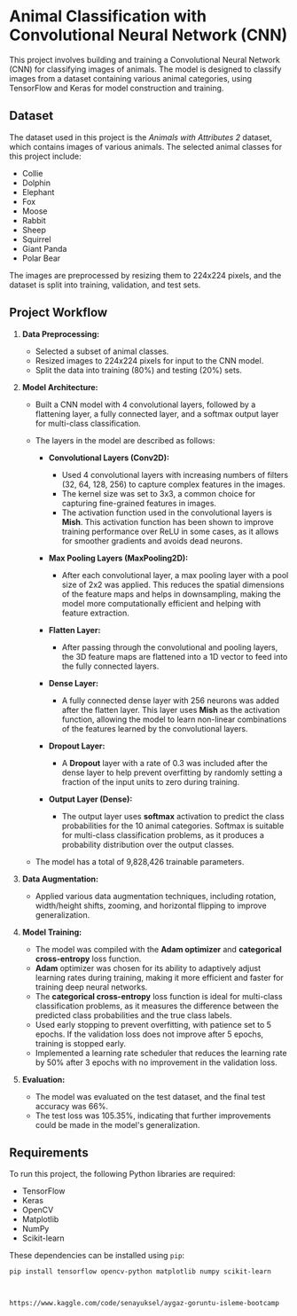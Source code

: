 # Animal Classification with Convolutional Neural Network (CNN)

This project involves building and training a Convolutional Neural Network (CNN) for classifying images of animals. The model is designed to classify images from a dataset containing various animal categories, using TensorFlow and Keras for model construction and training.

## Dataset

The dataset used in this project is the *Animals with Attributes 2* dataset, which contains images of various animals. The selected animal classes for this project include:

- Collie
- Dolphin
- Elephant
- Fox
- Moose
- Rabbit
- Sheep
- Squirrel
- Giant Panda
- Polar Bear

The images are preprocessed by resizing them to 224x224 pixels, and the dataset is split into training, validation, and test sets.

## Project Workflow

1. **Data Preprocessing:**
    - Selected a subset of animal classes.
    - Resized images to 224x224 pixels for input to the CNN model.
    - Split the data into training (80%) and testing (20%) sets.

2. **Model Architecture:**
    - Built a CNN model with 4 convolutional layers, followed by a flattening layer, a fully connected layer, and a softmax output layer for multi-class classification.
    - The layers in the model are described as follows:

      - **Convolutional Layers (Conv2D):** 
        - Used 4 convolutional layers with increasing numbers of filters (32, 64, 128, 256) to capture complex features in the images. 
        - The kernel size was set to 3x3, a common choice for capturing fine-grained features in images.
        - The activation function used in the convolutional layers is **Mish**. This activation function has been shown to improve training performance over ReLU in some cases, as it allows for smoother gradients and avoids dead neurons.
      
      - **Max Pooling Layers (MaxPooling2D):**
        - After each convolutional layer, a max pooling layer with a pool size of 2x2 was applied. This reduces the spatial dimensions of the feature maps and helps in downsampling, making the model more computationally efficient and helping with feature extraction.

      - **Flatten Layer:**
        - After passing through the convolutional and pooling layers, the 3D feature maps are flattened into a 1D vector to feed into the fully connected layers.

      - **Dense Layer:**
        - A fully connected dense layer with 256 neurons was added after the flatten layer. This layer uses **Mish** as the activation function, allowing the model to learn non-linear combinations of the features learned by the convolutional layers.

      - **Dropout Layer:**
        - A **Dropout** layer with a rate of 0.3 was included after the dense layer to help prevent overfitting by randomly setting a fraction of the input units to zero during training.

      - **Output Layer (Dense):**
        - The output layer uses **softmax** activation to predict the class probabilities for the 10 animal categories. Softmax is suitable for multi-class classification problems, as it produces a probability distribution over the output classes.

    - The model has a total of 9,828,426 trainable parameters.

3. **Data Augmentation:**
    - Applied various data augmentation techniques, including rotation, width/height shifts, zooming, and horizontal flipping to improve generalization.

4. **Model Training:**
    - The model was compiled with the **Adam optimizer** and **categorical cross-entropy** loss function. 
    - **Adam** optimizer was chosen for its ability to adaptively adjust learning rates during training, making it more efficient and faster for training deep neural networks.
    - The **categorical cross-entropy** loss function is ideal for multi-class classification problems, as it measures the difference between the predicted class probabilities and the true class labels.
    - Used early stopping to prevent overfitting, with patience set to 5 epochs. If the validation loss does not improve after 5 epochs, training is stopped early.
    - Implemented a learning rate scheduler that reduces the learning rate by 50% after 3 epochs with no improvement in the validation loss.

5. **Evaluation:**
    - The model was evaluated on the test dataset, and the final test accuracy was 66%.
    - The test loss was 105.35%, indicating that further improvements could be made in the model's generalization.

## Requirements

To run this project, the following Python libraries are required:

- TensorFlow
- Keras
- OpenCV
- Matplotlib
- NumPy
- Scikit-learn

These dependencies can be installed using `pip`:

```bash
pip install tensorflow opencv-python matplotlib numpy scikit-learn



https://www.kaggle.com/code/senayuksel/aygaz-goruntu-isleme-bootcamp
